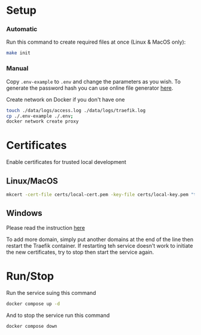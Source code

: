 Setup
============

### Automatic
Run this command to create required files at once (Linux & MacOS only):
```sh
make init
```

### Manual
Copy `.env-example` to `.env` and change the parameters as you wish. To generate the password hash you can use online file generator [here](https://bcrypt-generator.com).

Create network on Docker if you don't have one
```sh
touch ./data/logs/access.log ./data/logs/traefik.log
cp ./.env-example ./.env;
docker network create proxy
```

Certificates
============
Enable certificates for trusted local development

Linux/MacOS
------------
```sh
mkcert -cert-file certs/local-cert.pem -key-file certs/local-key.pem "traefik.local" "petshop.local"
```

Windows
------------
Please read the instruction [here](https://github.com/FiloSottile/mkcert)

To add more domain, simply put another domains at the end of the line then restart the Traefik container. If restarting teh service doesn't work to initiate the new certificates, try to stop then start the service again.

Run/Stop
=============
Run the service suing this command
```sh
docker compose up -d
```
And to stop the service run this command
```sh
docker compose down
```